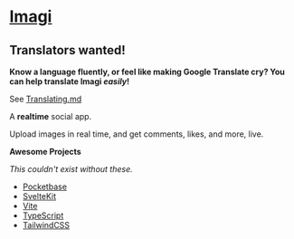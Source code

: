 # [Imagi](https://imagi.xylight.us)

## Translators wanted!

**Know a language fluently, or feel like making Google Translate cry? You can help translate Imagi _easily_!**

See [Translating.md](/Translating.md)

A **realtime** social app.

Upload images in real time, and get comments, likes, and more, live.

**Awesome Projects**

_This couldn't exist without these._

-   [Pocketbase](https://github.com/pocketbase/pocketbase)
-   [SvelteKit](https://kit.svelte.dev)
-   [Vite](https://vitejs.dev)
-   [TypeScript](https://typescriptlang.org)
-   [TailwindCSS](https://tailwindcss.com)
